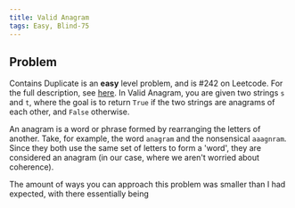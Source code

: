 ```yaml
---
title: Valid Anagram
tags: Easy, Blind-75
---
```


## Problem

Contains Duplicate is an **easy** level problem, and is #242 on Leetcode. For the full description, see [here](https://leetcode.com/problems/valid-anagram/description/). In Valid Anagram, you are given two strings `s` and `t`, where the goal is to return `True` if the two strings are anagrams of each other, and `False` otherwise.

An anagram is a word or phrase formed by rearranging the letters of another. Take, for example, the word `anagram` and the nonsensical `aaagnram`. Since they both use the same set of letters to form a 'word', they are considered an anagram (in our case, where we aren't worried about coherence).

The amount of ways you can approach this problem was smaller than I had expected, with there essentially being
